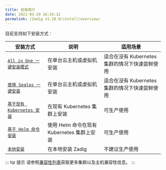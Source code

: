```yaml
---
title: 安装简介
date: 2021-03-29 16:24:12
permalink: /Zadig v1.18.0/install/overview/
---
```


目前支持如下安装方式：

| 安装方式 | 说明 | 适用场景 |
|-------- | ---- |--------|
| [`All in One 一键安装模式`](/Zadig%20v1.18.0/install/all-in-one/) | 在单台云主机或虚拟机安装 | 适合在没有 Kubernetes 集群的情况下快速尝鲜使用 |
| [`使用 Sealos 一键安装`](/Zadig%20v1.18.0/install/all-in-one-sealos/) | 在单台云主机或虚拟机安装 | 适合在没有 Kubernetes 集群的情况下快速尝鲜使用 |
| [`基于现有 Kubernetes 安装`](/Zadig%20v1.18.0/install/install-on-k8s/) | 在现有 Kubernetes 集群上安装 | 可生产使用 |
| [`基于 Helm 命令安装`](/Zadig%20v1.18.0/install/helm-deploy/) | 使用 Helm 命令在现有 Kubernetes 集群上安装  | 可生产使用 |
| [`本地安装`](/Zadig%20v1.18.0/install/install-on-local-k8s/) | 在本地安装 Zadig  | 不建议生产使用 |

::: tip 提示
请参照[兼容性列表](/Zadig%20v1.18.0/pages/compatibility)获取更多集群以及主机兼容性信息。
:::
